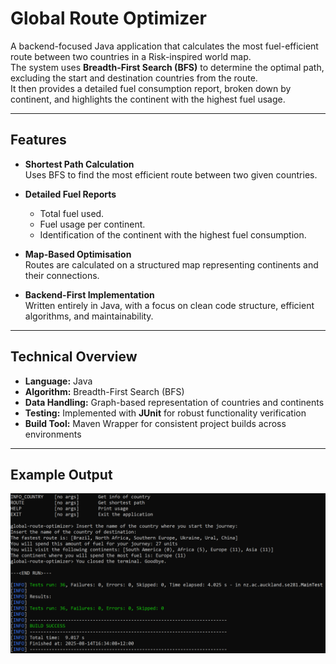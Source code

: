 # Global Route Optimizer

A backend-focused Java application that calculates the most fuel-efficient route between two countries in a Risk-inspired world map.  
The system uses **Breadth-First Search (BFS)** to determine the optimal path, excluding the start and destination countries from the route.  
It then provides a detailed fuel consumption report, broken down by continent, and highlights the continent with the highest fuel usage.

---

## Features

- **Shortest Path Calculation**  
  Uses BFS to find the most efficient route between two given countries.

- **Detailed Fuel Reports**  
  - Total fuel used.  
  - Fuel usage per continent.  
  - Identification of the continent with the highest fuel consumption.

- **Map-Based Optimisation**  
  Routes are calculated on a structured map representing continents and their connections.

- **Backend-First Implementation**  
  Written entirely in Java, with a focus on clean code structure, efficient algorithms, and maintainability.

---

## Technical Overview

- **Language:** Java  
- **Algorithm:** Breadth-First Search (BFS)  
- **Data Handling:** Graph-based representation of countries and continents  
- **Testing:** Implemented with **JUnit** for robust functionality verification  
- **Build Tool:** Maven Wrapper for consistent project builds across environments

---

## Example Output

<img src="/img/RouteOptimizerFullSS.png">
